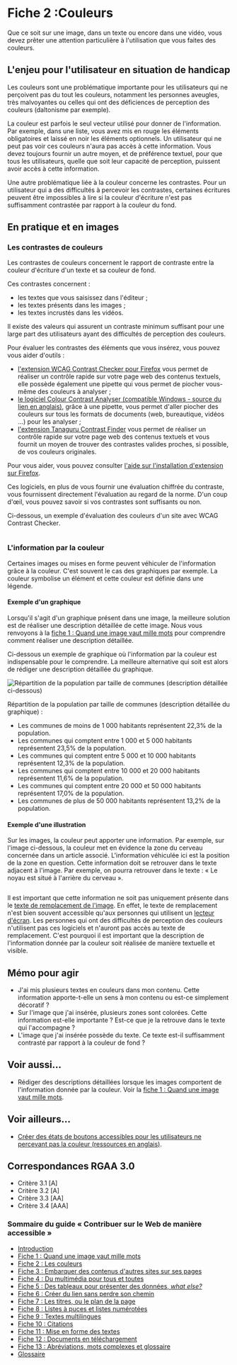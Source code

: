 # Fiche 2&nbsp;:Couleurs

Que ce soit sur une image, dans un texte ou encore dans une vidéo, vous devez prêter une attention particulière à l'utilisation que vous faites des couleurs.

## L'enjeu pour l'utilisateur en situation de handicap

Les couleurs sont une problématique importante pour les utilisateurs qui ne perçoivent pas du tout les couleurs, notamment les personnes aveugles, très malvoyantes ou celles qui ont des déficiences de perception des couleurs (daltonisme par exemple).

La couleur est parfois le seul vecteur utilisé pour donner de l'information. Par exemple, dans une liste, vous avez mis en rouge les éléments obligatoires et laissé en noir les éléments optionnels. Un utilisateur qui ne peut pas voir ces couleurs n'aura pas accès à cette information. Vous devez toujours fournir un autre moyen, et de préférence textuel, pour que tous les utilisateurs, quelle que soit leur capacité de perception, puissent avoir accès à cette information.

Une autre problématique liée à la couleur concerne les contrastes. Pour un utilisateur qui a des difficultés à percevoir les contrastes, certaines écritures peuvent être impossibles à lire si la couleur d'écriture n'est pas suffisamment contrastée par rapport à la couleur du fond.

## En pratique et en images

### Les contrastes de couleurs

Les contrastes de couleurs concernent le rapport de contraste entre la couleur d'écriture d'un texte et sa couleur de fond.

Ces contrastes concernent&nbsp;: 

- les textes que vous saisissez dans l'éditeur&nbsp;;
- les textes présents dans les images&nbsp;;
- les textes incrustés dans les vidéos.

Il existe des valeurs qui assurent un contraste minimum suffisant pour une large part des utilisateurs ayant des difficultés de perception des couleurs.

Pour évaluer les contrastes des éléments que vous insérez, vous pouvez vous aider d'outils&nbsp;:

- [l'extension WCAG <span lang="en">Contrast Checker</span> pour <span lang="en">Firefox</span>](https://addons.mozilla.org/fr/firefox/addon/wcag-contrast-checker/) vous permet de réaliser un contrôle rapide sur votre page web des contenus textuels, elle possède également une pipette qui vous permet de piocher vous-même des couleurs à analyser&nbsp;;
- [le logiciel <span lang="en">Colour Contrast Analyser</span> (compatible Windows - source du lien en anglais)](https://www.visionaustralia.org/business-and-professionals/digital-accessibility-services/resources/tools-to-download/colour-contrast-analyser-2-2-for-web-pages), grâce à une pipette, vous permet d'aller piocher des couleurs sur tous les formats de documents (web, bureautique, vidéos ...) pour les analyser&nbsp;;
- [l'extension Tanaguru <span lang="en">Contrast Finder</span>](https://addons.mozilla.org/fr/firefox/addon/tanaguru-contrast-finder/) vous permet de réaliser un contrôle rapide sur votre page web des contenus textuels et vous fournit un moyen de trouver des contrastes valides proches, si possible, de vos couleurs originales.

Pour vous aider, vous pouvez consulter <a href="https://support.mozilla.org/fr/kb/trouver-installer-modules-firefox">l'aide sur l'installation d'extension sur <span lang="en">Firefox</span></a>.

Ces logiciels, en plus de vous fournir une évaluation chiffrée du contraste, vous fournissent directement l'évaluation au regard de la norme. D'un coup d'œil, vous pouvez savoir si vos contrastes sont suffisants ou non.

Ci-dessous, un exemple d'évaluation des couleurs d'un site avec WCAG <span lang="en">Contrast Checker</span>.

<img src="img/couleurs/wcag-contrast.png" alt="" />

### L'information par la couleur

Certaines images ou mises en forme peuvent véhiculer de l'information grâce à la couleur. C'est souvent le cas des graphiques par exemple. La couleur symbolise un élément et cette couleur est définie dans une légende.

#### Exemple d'un graphique

Lorsqu'il s'agit d'un graphique présent dans une image, la meilleure solution est de réaliser une description détaillée de cette image. Nous vous renvoyons à la [fiche 1&nbsp;: Quand une image vaut mille mots](images.md) pour comprendre comment réaliser une description détaillée.

Ci-dessous un exemple de graphique où l'information par la couleur est indispensable pour le comprendre. La meilleure alternative qui soit est alors de rédiger une description détaillée du graphique.

<img src="img/couleurs/camembert.JPG" alt="Répartition de la population par taille de communes (description détaillée ci-dessous)" />

Répartition de la population par taille de communes (description détaillée du graphique)&nbsp;:

- Les communes de moins de 1 000 habitants représentent 22,3% de la population.
- Les communes qui comptent entre 1 000 et 5 000 habitants représentent 23,5% de la population.
- Les communes qui comptent entre 5 000 et  10 000 habitants représentent 12,3% de la population.
- Les communes qui comptent entre 10 000  et 20 000 habitants représentent 11,6% de la population.
- Les communes qui comptent entre 20 000 et 50 000 habitants représentent 17,0% de la population.
- Les communes de plus de 50 000 habitants représentent 13,2% de la population.


#### Exemple d'une illustration

Sur les images, la couleur peut apporter une information. Par exemple, sur l'image ci-dessous, la couleur met en évidence la zone du cerveau concernée dans un article associé. L'information véhiculée ici est la position de la zone en question. Cette information doit se retrouver dans le texte adjacent à l'image. Par exemple, on pourra retrouver dans le texte&nbsp;: « Le noyau est situé à l'arrière du cerveau ».

<img src="img/couleurs/info-couleurs.png" alt="" />

Il est important que cette information ne soit pas uniquement présente dans le [texte de remplacement de l'image](#glossaire.md#texte-de-remplacement). En effet, le texte de remplacement n'est bien souvent accessible qu'aux personnes qui utilisent un [lecteur d'écran](glossaire.md#lecteur-decran). Les personnes qui ont des difficultés de perception des couleurs n'utilisent pas ces logiciels et n'auront pas accès au texte de remplacement. C'est pourquoi il est important que la description de l'information donnée par la couleur soit réalisée de manière textuelle et visible.

## Mémo pour agir

- J'ai mis plusieurs textes en couleurs dans mon contenu. Cette information apporte-t-elle un sens à mon contenu ou est-ce simplement décoratif&nbsp;?
- Sur l'image que j'ai insérée, plusieurs zones sont colorées. Cette information est-elle importante&nbsp;? Est-ce que je la retrouve dans le texte qui l'accompagne&nbsp;?
- L'image que j'ai insérée possède du texte. Ce texte est-il suffisamment contrasté par rapport à la couleur de fond&nbsp;?

## Voir aussi...

- Rédiger des descriptions détaillées lorsque les images comportent de l'information donnée par la couleur. Voir la [fiche 1&nbsp;: Quand une image vaut mille mots](images.md).

## Voir ailleurs...

- [Créer des états de boutons accessibles pour les utilisateurs ne percevant pas la couleur (ressources en anglais)](http://uxmovement.com/buttons/making-selected-button-states-clear-for-color-blind-users).


## Correspondances RGAA 3.0

- Critère 3.1 [A]
- Critère 3.2 [A]
- Critère 3.3 [AA]
- Critère 3.4 [AAA]

### Sommaire du guide «&nbsp;Contribuer sur le Web de manière accessible&nbsp;»

* [Introduction](0-intro.md)
* [Fiche 1&nbsp;: Quand une image vaut mille mots](images.md)
* [Fiche 2&nbsp;: Les couleurs](couleurs.md)
* [Fiche 3&nbsp;: Embarquer des contenus d'autres sites sur ses pages](cadres.md)
* [Fiche 4&nbsp;: Du multimédia pour tous et toutes](multimedia.md)
* [Fiche 5&nbsp;: Des tableaux pour présenter des données, <i lang="en">what else?</i>](tableaux.md)
* [Fiche 6&nbsp;: Créer du lien sans perdre son chemin](liens.md)
* [Fiche 7&nbsp;: Les titres, ou le plan de la page](titres.md)
* [Fiche 8&nbsp;: Listes à puces et listes numérotées](listes.md)
* [Fiche 9&nbsp;: Textes multilingues](langue.md)
* [Fiche 10&nbsp;: Citations](citations.md)
* [Fiche 11&nbsp;: Mise en forme des textes](mise-en-forme.md)
* [Fiche 12&nbsp;: Documents en téléchargement](docs_telechargement.md)
* [Fiche 13&nbsp;: Abréviations, mots complexes et glossaire](definition.md)
* [Glossaire](glossaire.md)
